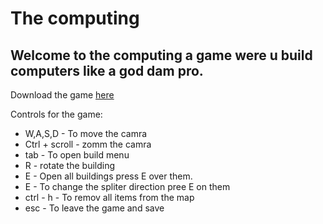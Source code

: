 #  The computing
## Welcome to the computing a game were u build computers like a god dam pro.
Download the game [here](https://cdn.discordapp.com/attachments/253969002135683073/832907120159621130/1.0.1.zip "here")

Controls for the game:

- W,A,S,D - To move the camra
- Ctrl + scroll - zomm the camra
- tab - To open build menu
- R - rotate the building
- E - Open all buildings press E over them.
- E - To change the spliter direction pree E on them
- ctrl - h - To remov all items from the map
- esc - To leave the game and save
